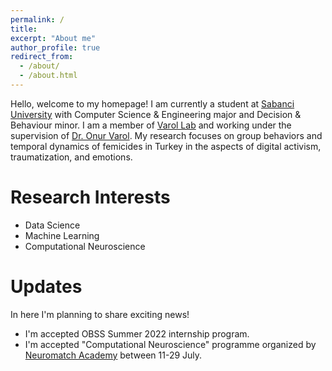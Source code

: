 ```yaml
---
permalink: /
title:
excerpt: "About me"
author_profile: true
redirect_from:
  - /about/
  - /about.html
---
```


Hello, welcome to my homepage! I am currently a student at [Sabanci University](https://www.sabanciuniv.edu/) with Computer Science & Engineering major and Decision & Behaviour minor. I am a member of [Varol Lab](http://varollab.com/) and working under the supervision of [Dr. Onur Varol](http://www.onurvarol.com/). My research focuses on group behaviors and temporal dynamics of femicides in Turkey in the aspects of digital activism, traumatization, and emotions.

# Research Interests

- Data Science
- Machine Learning
- Computational Neuroscience

# Updates

In here I'm planning to share exciting news!

- I'm accepted OBSS Summer 2022 internship program.
- I'm accepted "Computational Neuroscience" programme organized by [Neuromatch Academy](https://academy.neuromatch.io/) between 11-29 July.
